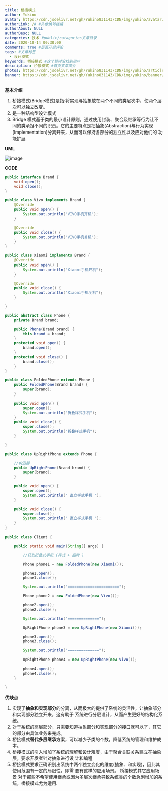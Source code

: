```yaml
---
title: 桥接模式
author: Yukino
avatar: https://cdn.jsdelivr.net/gh/Yukino831143/CDN/img/yukino/avatar/a26.ico #头像地址
authorLink: /# #头像跳转链接
authorAbout: NULL
authorDesc: NULL
categories: 技术 #public/catagories文章目录
date: 2020-10-14 00:30:00
comments: true #是否开启评论
tags: #文章标签
  - 设计模式
keywords: 桥接模式 #这个暂时没找到用户
description: 桥接模式 #首页文章简介
photos: https://cdn.jsdelivr.net/gh/Yukino831143/CDN/img/yukino/article_cover/ #首页的文章的封面图
banner: https://cdn.jsdelivr.net/gh/Yukino831143/CDN/img/yukino/banner/1.jpg #文章详情页的banner
---
```

**基本介绍**
1. 桥接模式(Bridge模式)是指:将实现与抽象放在两个不同的类层次中，使两个层次可以独立改变。
2. 是一种结构型设计模式
3. Bridge 模式基于类的最小设计原则，通过使用封装、聚合及继承等行为让不同的类承担不同的职责。它的主要特点是把抽象(Abstraction)与行为实现(Implementation)分离开来，从而可以保持各部分的独立性以及应对他们的 功能扩展


**UML**

![image](https://cdn.jsdelivr.net/gh/Yukino831143/CDN/blogImageHosting/20201014002445.png)

**CODE**
```Java
public interface Brand {
    void open();
    void close();
}
```
```Java
public class Vivo implements Brand {
    @Override
    public void open() {
        System.out.println("VIVO手机开机");
    }

    @Override
    public void close() {
        System.out.println("VIVO手机关机");
    }
}
```
```Java
public class Xiaomi implements Brand {
    @Override
    public void open() {
        System.out.println("Xiaomi手机开机");
    }

    @Override
    public void close() {
        System.out.println("Xiaomi手机关机");
    }

}
```
```Java
public abstract class Phone {
    private Brand brand;

    public Phone(Brand brand) {
        this.brand = brand;
    }
    protected void open() {
        brand.open();
    }
    protected void close() {
        brand.close();
    }
}
```
```Java
public class FoldedPhone extends Phone {
    public FoldedPhone(Brand brand) {
        super(brand);
    }

    public void open() {
        super.open();
        System.out.println("折叠样式手机");
    }
    public void close() {
        super.close();
        System.out.println("折叠样式手机");
    }

}
```
```Java
public class UpRightPhone extends Phone {

    //构造器
    public UpRightPhone(Brand brand) {
        super(brand);
    }

    public void open() {
        super.open();
        System.out.println(" 直立样式手机 ");
    }

    public void close() {
        super.close();
        System.out.println(" 直立样式手机 ");
    }
}
```
```Java
public class Client {

    public static void main(String[] args) {

        //获取折叠式手机 (样式 + 品牌 )

        Phone phone1 = new FoldedPhone(new Xiaomi());

        phone1.open();
        phone1.close();

        System.out.println("=======================");

        Phone phone2 = new FoldedPhone(new Vivo());

        phone2.open();
        phone2.close();

        System.out.println("==============");

        UpRightPhone phone3 = new UpRightPhone(new Xiaomi());

        phone3.open();
        phone3.close();

        System.out.println("==============");

        UpRightPhone phone4 = new UpRightPhone(new Vivo());

        phone4.open();
        phone4.close();
    }

}
```
**优缺点**
1. 实现了**抽象和实现部分**的分离，从而极大的提供了系统的灵活性，让抽象部分和实现部分独立开来，这有助于 系统进行分层设计，从而产生更好的结构化系统。
2. 对于系统的高层部分，只需要知道抽象部分和实现部分的接口就可以了，其它的部分由具体业务来完成。
3. 桥接模式**替代多层继承**方案，可以减少子类的个数，降低系统的管理和维护成本。
4. 桥接模式的引入增加了系统的理解和设计难度，由于聚合关联关系建立在抽象层，要求开发者针对抽象进行设
计和编程
5. 桥接模式要求正确识别出系统中两个独立变化的维度(抽象、和实现)，因此其使用范围有一定的局限性，即需
 要有这样的应用场景。 桥接模式其它应用场景
对于那些不希望使用继承或因为多层次继承导致系统类的个数急剧增加的系统，桥接模式尤为适用.
